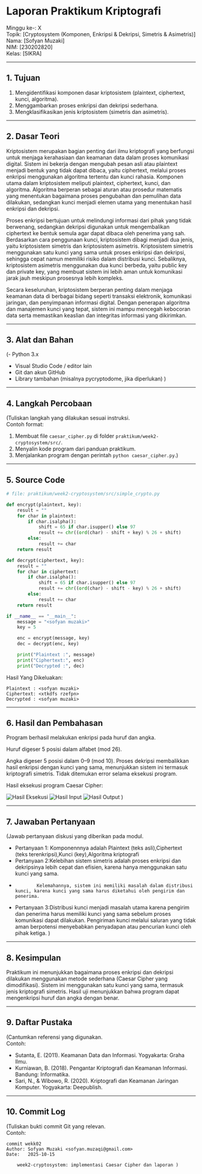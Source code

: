 # Laporan Praktikum Kriptografi
Minggu ke-: X  
Topik: [Cryptosystem (Komponen, Enkripsi & Dekripsi, Simetris & Asimetris)]  
Nama: [Sofyan Muzaki]  
NIM: [230202820]  
Kelas: [5IKRA]  

---

## 1. Tujuan
1. Mengidentifikasi komponen dasar kriptosistem (plaintext, ciphertext, kunci, algoritma).  
2. Menggambarkan proses enkripsi dan dekripsi sederhana.  
3. Mengklasifikasikan jenis kriptosistem (simetris dan asimetris).  
---

## 2. Dasar Teori
Kriptosistem merupakan bagian penting dari ilmu kriptografi yang berfungsi untuk menjaga kerahasiaan dan keamanan data dalam proses komunikasi digital. Sistem ini bekerja dengan mengubah pesan asli atau plaintext menjadi bentuk yang tidak dapat dibaca, yaitu ciphertext, melalui proses enkripsi menggunakan algoritma tertentu dan kunci rahasia. Komponen utama dalam kriptosistem meliputi plaintext, ciphertext, kunci, dan algoritma. Algoritma berperan sebagai aturan atau prosedur matematis yang menentukan bagaimana proses pengubahan dan pemulihan data dilakukan, sedangkan kunci menjadi elemen utama yang menentukan hasil enkripsi dan dekripsi.

Proses enkripsi bertujuan untuk melindungi informasi dari pihak yang tidak berwenang, sedangkan dekripsi digunakan untuk mengembalikan ciphertext ke bentuk semula agar dapat dibaca oleh penerima yang sah. Berdasarkan cara penggunaan kunci, kriptosistem dibagi menjadi dua jenis, yaitu kriptosistem simetris dan kriptosistem asimetris. Kriptosistem simetris menggunakan satu kunci yang sama untuk proses enkripsi dan dekripsi, sehingga cepat namun memiliki risiko dalam distribusi kunci. Sebaliknya, kriptosistem asimetris menggunakan dua kunci berbeda, yaitu public key dan private key, yang membuat sistem ini lebih aman untuk komunikasi jarak jauh meskipun prosesnya lebih kompleks.

Secara keseluruhan, kriptosistem berperan penting dalam menjaga keamanan data di berbagai bidang seperti transaksi elektronik, komunikasi jaringan, dan penyimpanan informasi digital. Dengan penerapan algoritma dan manajemen kunci yang tepat, sistem ini mampu mencegah kebocoran data serta memastikan keaslian dan integritas informasi yang dikirimkan.

---

## 3. Alat dan Bahan
(- Python 3.x  
- Visual Studio Code / editor lain  
- Git dan akun GitHub  
- Library tambahan (misalnya pycryptodome, jika diperlukan)  )

---

## 4. Langkah Percobaan
(Tuliskan langkah yang dilakukan sesuai instruksi.  
Contoh format:
1. Membuat file `caesar_cipher.py` di folder `praktikum/week2-cryptosystem/src/`.
2. Menyalin kode program dari panduan praktikum.
3. Menjalankan program dengan perintah `python caesar_cipher.py`.)

---

## 5. Source Code

```python
# file: praktikum/week2-cryptosystem/src/simple_crypto.py

def encrypt(plaintext, key):
    result = ""
    for char in plaintext:
        if char.isalpha():
            shift = 65 if char.isupper() else 97
            result += chr((ord(char) - shift + key) % 26 + shift)
        else:
            result += char
    return result

def decrypt(ciphertext, key):
    result = ""
    for char in ciphertext:
        if char.isalpha():
            shift = 65 if char.isupper() else 97
            result += chr((ord(char) - shift - key) % 26 + shift)
        else:
            result += char
    return result

if __name__ == "__main__":
    message = "<sofyan muzaki>"
    key = 5

    enc = encrypt(message, key)
    dec = decrypt(enc, key)

    print("Plaintext :", message)
    print("Ciphertext:", enc)
    print("Decrypted :", dec)
```
Hasil Yang Dikeluakan:
```
Plaintext : <sofyan muzaki>
Ciphertext: <xtkdfs rzefpn>
Decrypted : <sofyan muzaki>
```

---

## 6. Hasil dan Pembahasan
Program berhasil melakukan enkripsi pada huruf dan angka.

Huruf digeser 5 posisi dalam alfabet (mod 26).

Angka digeser 5 posisi dalam 0–9 (mod 10). Proses dekripsi membalikkan hasil enkripsi dengan kunci yang sama, menunjukkan sistem ini termasuk kriptografi simetris. Tidak ditemukan error selama eksekusi program.

Hasil eksekusi program Caesar Cipher:

![Hasil Eksekusi](screenshots/output.png)
![Hasil Input](screenshots/input.png)
![Hasil Output](screenshots/output.png)
)

---

## 7. Jawaban Pertanyaan
(Jawab pertanyaan diskusi yang diberikan pada modul.  
- Pertanyaan 1: Komponennnya adalah Plaintext (teks asli),Ciphertext (teks terenkripsi),Kunci (key),Algoritma kriptografi
- Pertanyaan 2:Kelebihan sistem simetris adalah proses enkripsi dan dekripsinya lebih cepat dan efisien, karena hanya menggunakan satu kunci yang sama.
-             Kelemahannya, sistem ini memiliki masalah dalam distribusi kunci, karena kunci yang sama harus diketahui oleh pengirim dan penerima.
- Pertanyaan 3:Distribusi kunci menjadi masalah utama karena pengirim dan penerima harus memiliki kunci yang sama sebelum proses komunikasi dapat dilakukan. Pengiriman kunci melalui saluran yang tidak aman berpotensi menyebabkan penyadapan atau pencurian kunci oleh pihak ketiga.
)
---

## 8. Kesimpulan
Praktikum ini menunjukkan bagaimana proses enkripsi dan dekripsi dilakukan menggunakan metode sederhana (Caesar Cipher yang dimodifikasi). Sistem ini menggunakan satu kunci yang sama, termasuk jenis kriptografi simetris. Hasil uji menunjukkan bahwa program dapat mengenkripsi huruf dan angka dengan benar.

---

## 9. Daftar Pustaka
(Cantumkan referensi yang digunakan.  
Contoh:  
- Sutanta, E. (2011). Keamanan Data dan Informasi. Yogyakarta: Graha Ilmu.
- Kurniawan, B. (2018). Pengantar Kriptografi dan Keamanan Informasi. Bandung: Informatika.
- Sari, N., & Wibowo, R. (2020). Kriptografi dan Keamanan Jaringan Komputer. Yogyakarta: Deepublish.
---

## 10. Commit Log
(Tuliskan bukti commit Git yang relevan.  
Contoh:
```
commit wekk02
Author: Sofyan Muzaki <sofyan.muzaqi@gmail.com>
Date:   2025-10-15

    week2-cryptosystem: implementasi Caesar Cipher dan laporan )
```
